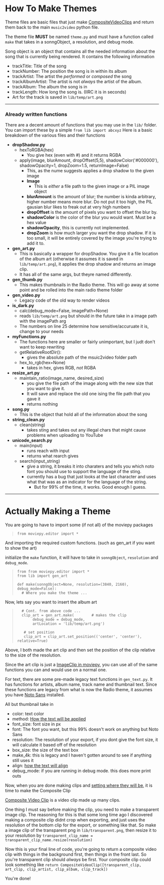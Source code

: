 # How To Make Themes

Theme files are basic files that just make [CompositeVideoClips](https://zulko.github.io/moviepy/getting_started/compositing.html#id1) and return them back to the main `music2video` python file.

The theme file **MUST** be named `theme.py` and must have a function called `make` that takes in a sonngObject, a resolution, and debug mode.

Song object is an object that contains all the needed information about the song that is currently being rendered.
It contains the following information
- trackTitle: Title of the song
- trackNumber: The position the song is in within its album
- trackArtist: The artist the *performed* or *composed* the song
- trackAlbumArtist: The artist is not *always* the artist of the album.
- trackAlbum: The album the song is in
- trackLength: How long the song is. (IIRC it is in seconds)
- Art for the track is saved in `lib/temp/art.png`

---

### Already written functions
There are a decent amount of functions that you may use in the `lib/` folder.
You can import these by a simple `from lib import abcxyz`
Here is a basic breakdown of the various files and their functions

- **dropShadow.py**
  - hexToRGBA(hex)
    - You give hex (even with #) and it returns RGBA
  - apply(image, blurAmount, dropOffset(5,5), shadowColor('#000000'), shadowOpacity=1, dropZoom=1.5, returnImage=False)
    - This, as the nume suggests applies a drop shadow to the given image
    - **Image**
      - This is *either* a file path to the given image or a PIL image object
    - **blurAmount** is the amount of blur; the number is kinda arbitrary, higher number means more blur. Do not put it too high, the PIL gausian blur likes to freak out at very high numbers
    - **dropOffset** is the amount of pixels you want to offset the blur by.
    - **shadowColor** is the color of the blur you would want. Must be a hex value
    - **shadowOpacity**, this is currently not implemented.
    - **dropZoom** is how much larger you want the drop shadow. If it is too small, it will be entirely covered by the image you're trying to add it to.
- **gen_art.py**
  - This is basically a wrapper for dropShadow. You give it a file location of the album art (otherwise it assumes it is saved in `lib/temp/art.png`), it applies the drop shadow and returns an image clip.
  - It has all of the same args, but theyre named differently.
- **gen_thumb.py**
  - This makes thumbnails in the Radio theme. This will go away at some point and be rolled into the main radio theme folder
- **gen_video.py**
  - Legacy code of the old way to render videos
- **is_dark.py**
  - calc(debug_mode=False, imagePath=None)
  - reads `lib/temp/art.png` but should in the future take in a image path with the imagePath arg
  - The numbers on line 25 determine how sensitive/accuruate it is, change to your needs
- **myFunctions.py**
  - The functions here are smaller or fairly unimportant, but I judt don't want to keep rewriting
  - getRelativeRootDir():
    - gives the absolute path of the msuic2video folder path
  - hex_to_rgb(hex=None)
    - takes in hex, gives RGB, *not* RGBA
- **resize_art.py**
  - maintain_ratio(image_name, desired_size)
    - you give the file path of the image along with the new size that you want to give it.
    - It will save and replace the old one ising the file path that you gave it
    - returns nothing
- **song.py**
  - This is the object that hold all of the information about the song
- **string_clean.py**
  - clean(string)
    - takes sting and takes out any illegal chars that might cause problems when uploading to YouTube
- **unicode_search.py**
  - main(input)
    - runs reach with input
    - returns what rearch gives
  - search(input_string)
    - give a string, it breaks it into charaters and tells you which noto font you should use to support the language of the sting.
    - currently has a bug that just looks at the last character and uses what that was as an indicator for the language of the string.
      - But for 99% of the time, it works. Good enough I guess.

---

# Actually Making a Theme

You are going to have to import some (if not all) of the moviepy packages  

> `from moviepy.editor import *`

And importing the required custom functions. (such as gen_art if you want to show the art)

initialize the `make` function, it will have to take in `sonngObject`, `resolution` and `debug_mode`.

> ```
> from from moviepy.editor import *
> from lib import gen_art
>
> def make(sonngObject=None, resolution=(3840, 2160), debug_mode=False):
>   # Where you make the theme ...
> ```

Now, lets say you want to insert the album art

> ```  
>   # Cont. from above code ...
>   clip_art = gen_art.make(        # makes the clip
>        debug_mode = debug_mode,
>        artLocation = 'lib/temp/art.png')
>
>    # set position
>    clip_art = clip_art.set_position(('center', 'center'), relative=True)
> ```

Above, I both made the art clip and then set the position of the clip relative to the size of the resolution.  

Since the art clip is just a [ImageClip in moviepy](https://zulko.github.io/moviepy/ref/VideoClip/VideoClip.html?highlight=imageclip#imageclip), you can use all of the same functions you can and would use on a normal one.

For text, there are some pre-made legacy text functions in `gen_text.py`.
It has functions for artists, album name, track name and thumbnail text.
Since these functions are legacy from what is now the Radio theme, it assumes you have [Noto Sans](https://www.google.com/get/noto/) installed.

 All but thumbnail take in
 - color: text color
 - method: [How the text will be applied](https://zulko.github.io/moviepy/ref/VideoClip/VideoClip.html?highlight=textclip#moviepy.video.VideoClip.TextClip)
 - font_size: font size in px
 - font: The font you want, but this 99% doesn't work on anything but Noto Sans
 - resolution: The resolution of your export, if you dont give the font size, it will calculate it based off of the resolution
 - box_size: the size of the text box
 - make_4k: this is legacy and I haven't gotten around to see if anything still uses it
 - align: [how the text will align](https://zulko.github.io/moviepy/ref/VideoClip/VideoClip.html?highlight=textclip#moviepy.video.VideoClip.TextClip)
 - debug_mode: if you are running in debug mode. this does more print outs

Now, when you are done making clips and [setting where they will be](https://zulko.github.io/moviepy/ref/VideoClip/VideoClip.html?highlight=textclip#moviepy.video.VideoClip.VideoClip.set_position), it is time to make the Composite Clip

[Composite Video Clip](https://zulko.github.io/moviepy/ref/VideoClip/VideoClip.html?highlight=composite%20video%20clip#moviepy.video.compositing.CompositeVideoClip.CompositeVideoClip) is a video clip made up many clips.

One thing I must say before making the clip, you need to make a transparent image clip.
The reasoning for this is that some long time ago I discovered making a composite clip didnt crop when exporting, and just uses the resolution of the bottom clip for the export, or something like that.
So make a image clip of the transparent png in `lib/transparent.png`, then resize it to your resolution by `transparent_clip_name = transparent_clip_name.resize(resolution)`

Now this is your final line of code,
you're going to return a composite video clip with things in the background first, then things in the front last.
So you're transparent clip should *always* be first.
Your composite clip could look something like
`return CompositeVideoClip([transparent_clip, art_clip, clip_artist, clip_album, clip_track])`

You're done!
